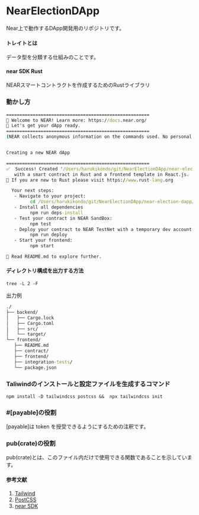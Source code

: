 # NearElectionDApp
Near上で動作するDApp開発用のリポジトリです。

#### トレイトとは

データ型を分類する仕組みのことです。

#### near SDK  Rust

NEARスマートコントラクトを作成するためのRustライブラリ

### 動かし方

```cmd
======================================================
👋 Welcome to NEAR! Learn more: https://docs.near.org/
🔧 Let's get your dApp ready.
======================================================
(NEAR collects anonymous information on the commands used. No personal information that could identify you is shared)


Creating a new NEAR dApp

======================================================
✅  Success! Created '/Users/harukikondo/git/NearElectionDApp/near-election-dapp/frontend'
   with a smart contract in Rust and a frontend template in React.js.
🦀 If you are new to Rust please visit https://www.rust-lang.org 

  Your next steps:
   - Navigate to your project:
         cd /Users/harukikondo/git/NearElectionDApp/near-election-dapp/frontend
   - Install all dependencies
         npm run deps-install
   - Test your contract in NEAR SandBox:
         npm test
   - Deploy your contract to NEAR TestNet with a temporary dev account:
         npm run deploy
   - Start your frontend:
         npm start

🧠 Read README.md to explore further.
```

#### ディレクトリ構成を出力する方法
 `tree -L 2 -F`  

 出力例  
 ```cmd
./
├── backend/
│   ├── Cargo.lock
│   ├── Cargo.toml
│   ├── src/
│   └── target/
└── frontend/
    ├── README.md
    ├── contract/
    ├── frontend/
    ├── integration-tests/
    └── package.json
 ```

### Taliwindのインストールと設定ファイルを生成するコマンド
 `npm install -D tailwindcss postcss &&  npx tailwindcss init`  

### #[payable]の役割

 [payable]は token を授受できるようにするための注釈です。

### pub(crate)の役割

pub(crate)とは、このファイル内だけで使用できる関数であることを示しています。

#### 参考文献
 1. <a href="https://tailwindcss.jp"/>Tailwind</a>
 2. <a href="https://postcss.org/">PostCSS</a>
 3. <a href="https://docs.rs/near-sdk/latest/near_sdk/">near SDK</a>